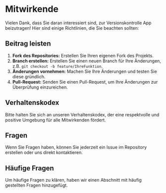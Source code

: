 # Mitwirkende

Vielen Dank, dass Sie daran interessiert sind, zur Versionskontrolle App beizutragen! Hier sind einige Richtlinien, die Sie beachten sollten:

## Beitrag leisten
1. **Fork des Repositories:** Erstellen Sie Ihren eigenen Fork des Projekts.
2. **Branch erstellen:** Erstellen Sie einen neuen Branch für Ihre Änderungen, z.B. `git checkout -b feature/IhreFunktion`.
3. **Änderungen vornehmen:** Machen Sie Ihre Änderungen und testen Sie diese gründlich.
4. **Pull-Request:** Senden Sie einen Pull-Request, um Ihre Änderungen zur Überprüfung einzureichen.

## Verhaltenskodex
Bitte halten Sie sich an unseren Verhaltenskodex, der eine respektvolle und positive Umgebung für alle Mitwirkenden fördert.

## Fragen
Wenn Sie Fragen haben, können Sie jederzeit ein Issue im Repository erstellen oder uns direkt kontaktieren.

## Häufige Fragen
Um häufige Fragen zu klären, haben wir einen Abschnitt mit häufig gestellten Fragen hinzugefügt.